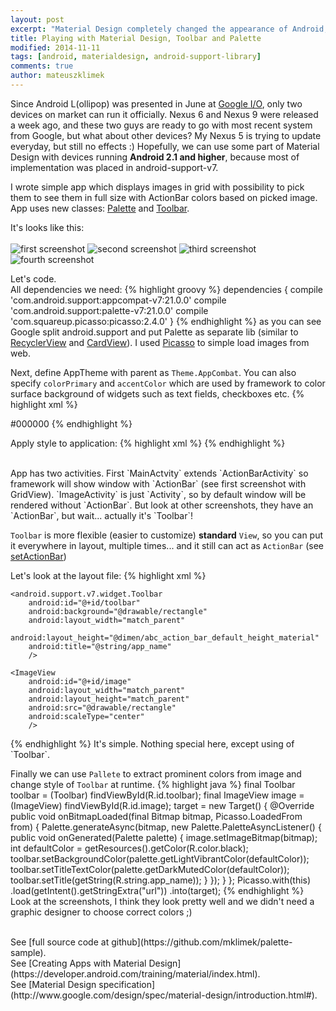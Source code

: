 ```yaml
---
layout: post
excerpt: "Material Design completely changed the appearance of Android, and did it right. Most of features has been packed into android-support-library so you can easily build app with material for pre-lollipop devices."
title: Playing with Material Design, Toolbar and Palette
modified: 2014-11-11
tags: [android, materialdesign, android-support-library]
comments: true
author: mateuszklimek
---
```


Since Android L(ollipop) was presented in June at [Google I/O](https://www.youtube.com/watch?v=wtLJPvx7-ys), only two devices on market can run it officially. Nexus 6 and Nexus 9 were released a week ago, and these two guys are ready to go with most recent system from Google, but what about other devices? My Nexus 5 is trying to update everyday, but still no effects :)
Hopefully, we can use some part of Material Design with devices running **Android 2.1 and higher**, because most of implementation was placed in android-support-v7.

I wrote simple app which displays images in grid with possibility to pick them to see them in full size with ActionBar colors based on picked image. App uses new classes: [Palette](http://developer.android.com/reference/android/support/v7/graphics/Palette.html) and [Toolbar](http://developer.android.com/reference/android/support/v7/widget/Toolbar.html).


It's looks like this:<br /><br />
![first screenshot]({{site.url}}/images/palette-example1.png)
![second screenshot]({{site.url}}/images/palette-example2.png)
![third screenshot]({{site.url}}/images/palette-example3.png)
![fourth screenshot]({{site.url}}/images/palette-example4.png)

Let's code.<br />
All dependencies we need:
{% highlight groovy %}
dependencies {
    compile 'com.android.support:appcompat-v7:21.0.0'
    compile 'com.android.support:palette-v7:21.0.0'
    compile 'com.squareup.picasso:picasso:2.4.0'
}
{% endhighlight %}
as you can see Google split android.support and put Palette as separate lib (similar to [RecyclerView](http://developer.android.com/reference/android/support/v7/widget/RecyclerView.html) and [CardView](http://developer.android.com/reference/android/support/v7/widget/CardView.html)). I used [Picasso](http://square.github.io/picasso/) to simple load images from web.

Next, define AppTheme with parent as `Theme.AppCombat`. You can also specify `colorPrimary` and `accentColor` which are used by framework to color surface background of widgets such as text fields, checkboxes etc.
{% highlight xml %}
<style name="AppTheme" parent="Theme.AppCompat">
  <item name="colorPrimary">@color/black</item>
</style>
<color name="black">#000000</color>
{% endhighlight %}

Apply style to application:
{% highlight xml %}
<application android:theme="@style/AppTheme" />
{% endhighlight %}

<br />
App has two activities. First `MainActvity` extends `ActionBarActivity` so framework will show window with `ActionBar` (see first screenshot with GridView).  `ImageActivity` is just `Activity`, so by default window will be rendered without `ActionBar`. But look at other screenshots, they have an `ActionBar`, but wait... actually it's `Toolbar`!

`Toolbar` is more flexible (easier to customize) **standard** `View`, so you can put it everywhere in layout, multiple times... and it still can act as `ActionBar` (see [setActionBar](https://developer.android.com/reference/android/app/Activity.html#setActionBar(android.widget.Toolbar)))

Let's look at the layout file:
{% highlight xml %}
<LinearLayout xmlns:android="http://schemas.android.com/apk/res/android"
    android:orientation="vertical"
    android:background="@color/black"
    android:layout_width="match_parent"
    android:layout_height="match_parent">

    <android.support.v7.widget.Toolbar
        android:id="@+id/toolbar"
        android:background="@drawable/rectangle"
        android:layout_width="match_parent"
        android:layout_height="@dimen/abc_action_bar_default_height_material"
        android:title="@string/app_name"
        />

    <ImageView
        android:id="@+id/image"
        android:layout_width="match_parent"
        android:layout_height="match_parent"
        android:src="@drawable/rectangle"
        android:scaleType="center"
        />

</LinearLayout>
{% endhighlight %}
It's simple. Nothing special here, except using of `Toolbar`.

Finally we can use `Pallete` to extract prominent colors from image and change style of `Toolbar` at runtime.
{% highlight java %}
final Toolbar toolbar = (Toolbar) findViewById(R.id.toolbar);
final ImageView image = (ImageView) findViewById(R.id.image);
target = new Target() {
    @Override
    public void onBitmapLoaded(final Bitmap bitmap, Picasso.LoadedFrom from) {
        Palette.generateAsync(bitmap, new Palette.PaletteAsyncListener() {
            public void onGenerated(Palette palette) {
                image.setImageBitmap(bitmap);
                int defaultColor = getResources().getColor(R.color.black);
                toolbar.setBackgroundColor(palette.getLightVibrantColor(defaultColor));
                toolbar.setTitleTextColor(palette.getDarkMutedColor(defaultColor));
                toolbar.setTitle(getString(R.string.app_name));
            }
        });
    }
};
Picasso.with(this)
        .load(getIntent().getStringExtra("url"))
        .into(target);
{% endhighlight %}
Look at the screenshots, I think they look pretty well and we didn't need a graphic designer to choose correct colors ;)

<br />
See [full source code at github](https://github.com/mklimek/palette-sample).<br />
See [Creating Apps with Material Design](https://developer.android.com/training/material/index.html).<br />
See [Material Design specification](http://www.google.com/design/spec/material-design/introduction.html#).